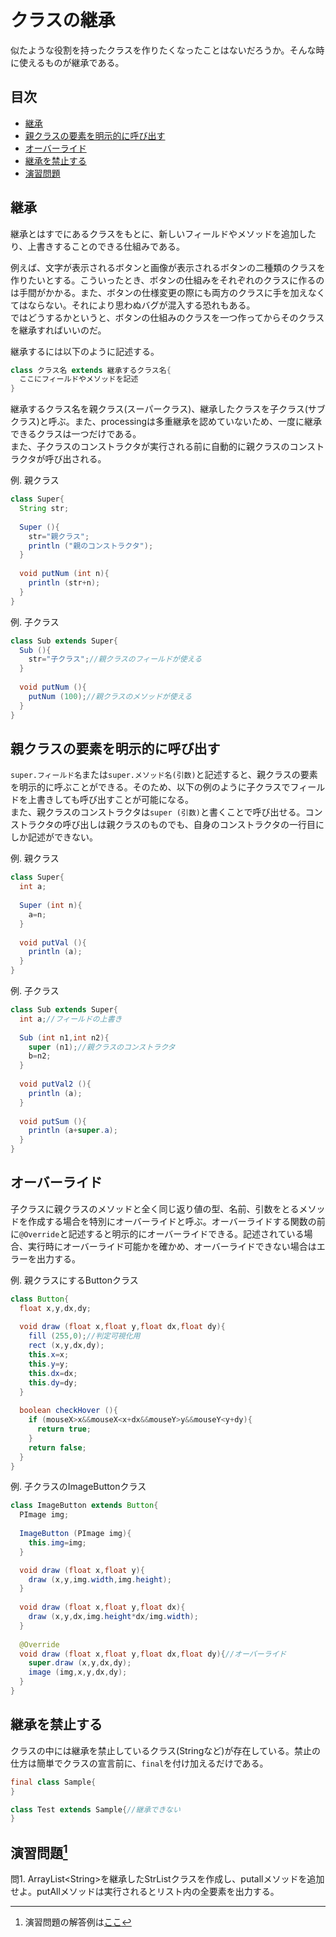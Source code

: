 # クラスの継承
似たような役割を持ったクラスを作りたくなったことはないだろうか。そんな時に使えるものが継承である。

## 目次
* [継承](#継承)
* [親クラスの要素を明示的に呼び出す](#親クラスの要素を明示的に呼び出す)
* [オーバーライド](#オーバーライド)
* [継承を禁止する](#継承を禁止する)
* [演習問題](#演習問題1)

## 継承
継承とはすでにあるクラスをもとに、新しいフィールドやメソッドを追加したり、上書きすることのできる仕組みである。

例えば、文字が表示されるボタンと画像が表示されるボタンの二種類のクラスを作りたいとする。こういったとき、ボタンの仕組みをそれぞれのクラスに作るのは手間がかかる。また、ボタンの仕様変更の際にも両方のクラスに手を加えなくてはならない。それにより思わぬバグが混入する恐れもある。  
ではどうするかというと、ボタンの仕組みのクラスを一つ作ってからそのクラスを継承すればいいのだ。

継承するには以下のように記述する。
```java
class クラス名 extends 継承するクラス名{
  ここにフィールドやメソッドを記述
}
```
継承するクラス名を親クラス(スーパークラス)、継承したクラスを子クラス(サブクラス)と呼ぶ。また、processingは多重継承を認めていないため、一度に継承できるクラスは一つだけである。  
また、子クラスのコンストラクタが実行される前に自動的に親クラスのコンストラクタが呼び出される。

例. 親クラス
```java
class Super{
  String str;
  
  Super (){
    str="親クラス";
    println ("親のコンストラクタ");
  }
  
  void putNum (int n){
    println (str+n);
  }
}
```
例. 子クラス
```java
class Sub extends Super{
  Sub (){
    str="子クラス";//親クラスのフィールドが使える
  }
  
  void putNum (){
    putNum (100);//親クラスのメソッドが使える
  }
}
```

## 親クラスの要素を明示的に呼び出す
`super.フィールド名`または`super.メソッド名(引数)`と記述すると、親クラスの要素を明示的に呼ぶことができる。そのため、以下の例のように子クラスでフィールドを上書きしても呼び出すことが可能になる。  
また、親クラスのコンストラクタは`super (引数)`と書くことで呼び出せる。コンストラクタの呼び出しは親クラスのものでも、自身のコンストラクタの一行目にしか記述ができない。

例. 親クラス
```java
class Super{
  int a;
  
  Super (int n){
    a=n;
  }
  
  void putVal (){
    println (a);
  }
}
```
例. 子クラス
```java
class Sub extends Super{
  int a;//フィールドの上書き
  
  Sub (int n1,int n2){
    super (n1);//親クラスのコンストラクタ
    b=n2;
  }
  
  void putVal2 (){
    println (a);
  }
  
  void putSum (){
    println (a+super.a);
  }
}
```

## オーバーライド
子クラスに親クラスのメソッドと全く同じ返り値の型、名前、引数をとるメソッドを作成する場合を特別にオーバーライドと呼ぶ。オーバーライドする関数の前に`@Override`と記述すると明示的にオーバーライドできる。記述されている場合、実行時にオーバーライド可能かを確かめ、オーバーライドできない場合はエラーを出力する。

例. 親クラスにするButtonクラス
```java
class Button{
  float x,y,dx,dy;
  
  void draw (float x,float y,float dx,float dy){
    fill (255,0);//判定可視化用
    rect (x,y,dx,dy);
    this.x=x;
    this.y=y;
    this.dx=dx;
    this.dy=dy;
  }
  
  boolean checkHover (){
    if (mouseX>x&&mouseX<x+dx&&mouseY>y&&mouseY<y+dy){
      return true;
    }
    return false;
  }
}
```
例. 子クラスのImageButtonクラス
```java
class ImageButton extends Button{
  PImage img;
  
  ImageButton (PImage img){
    this.img=img;
  }

  void draw (float x,float y){
    draw (x,y,img.width,img.height);
  }
  
  void draw (float x,float y,float dx){
    draw (x,y,dx,img.height*dx/img.width);
  }
  
  @Override
  void draw (float x,float y,float dx,float dy){//オーバーライド
    super.draw (x,y,dx,dy);
    image (img,x,y,dx,dy);
  }
}
```

## 継承を禁止する
クラスの中には継承を禁止しているクラス(Stringなど)が存在している。禁止の仕方は簡単でクラスの宣言前に、`final`を付け加えるだけである。
```java
final class Sample{
}

class Test extends Sample{//継承できない
}
```

## 演習問題[^1]
問1. ArrayList&lt;String&gt;を継承したStrListクラスを作成し、putallメソッドを追加せよ。putAllメソッドは実行されるとリスト内の全要素を出力する。


[^1]: 演習問題の解答例は[ここ](answers.md)
